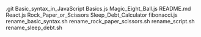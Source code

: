 .git
Basic_syntax_in_JavaScript
Basics.js
Magic_Eight_Ball.js
README.md
React.js
Rock_Paper_or_Scissors
Sleep_Debt_Calculator
fibonacci.js
rename_basic_syntax.sh
rename_rock_paper_scissors.sh
rename_script.sh
rename_sleep_debt.sh